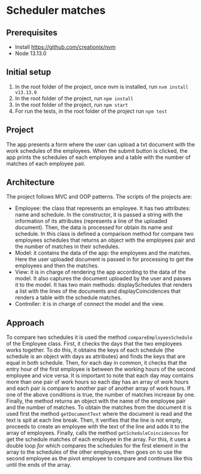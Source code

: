 # Scheduler matches

## Prerequisites
- Install https://github.com/creationix/nvm
- Node 13.13.0

## Initial setup
1. In the root folder of the project, once nvm is installed, run `nvm install v13.13.0`
2. In the root folder of the project, run  `npm install`
3. In the root folder of the project, run `npm start`
4. For run the tests, in the root folder of the project run `npm test`

## Project
The app presents a form where the user can upload a txt document with the work schedules of the employees. When the submit button is clicked, the app prints the schedules of each employee and a table with the number of matches of each employee pair.

## Architecture
The project follows MVC and OOP patterns. The scripts of the projects are:
- Employee: the class that represents an employee. It has two attributes: name and schedule. In the constructor, it is passed a string with the information of its attributes (represents a line of the uploaded document). Then, the data is processed for obtain its name and schedule. In this class is defined a comparison method for compare two employees schedules that returns an object with the employees pair   and the number of matches in their schedules.
- Model: it contains the data of the app: the employees and the matches. Here the user uploaded document is passed in for processing to get the employees and then the matches.
- View: it is in charge of rendering the app according to the data of the model. It also captures the document uploaded by the user and passes it to the model. It has two main methods: displaySchedules that renders a list with the lines of the documents and displayCoincidences that renders a table with the schedule matches.
- Controller: it is in charge of connect the model and the view.

## Approach
To compare two schedules it is used the method `compareEmployeesSchedule` of the Employee class. First, it checks the days that the two employees works together. To do this, it obtains the keys of each schedule (the schedule is an object with days as attributes) and finds the keys that are equal in both schedule. Then, for each day in common, it checks that the entry hour of the first employee is between the working hours of the second employee and vice versa. It is important to note that each day may contains more than one pair of work hours so each day has an array of work hours and each pair is compare to another pair of another array of work hours. If one of the above conditions is true, the number of matches increase by one. Finally, the method returns an object with the name of the employee pair and the number of matches.
To obtain the matches from the document it is used first the method `getDocumentText` where the document is read and the text is spit at each line break. Then, it verifies that the line is not empty, proceeds to create an employee with the text of the line and adds it to the array of employees. Finally, calls the method `getScheduleCoincidences` for get the schedule matches of each employee in the array. For this, it uses a double loop *for* which compares the schedules for the first element in the array to the schedules of the other employees, then goes on to use the second employee as the pivot employee to compare and continues like this until the ends of the array.
